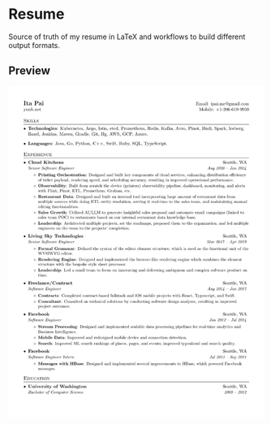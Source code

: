 # Resume
Source of truth of my resume in LaTeX and workflows to build different output formats.

## Preview
![](resume.png?raw=true)
